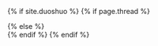 {% if site.duoshuo %}
	{% if page.thread %}
	<div class="ds-thread" data-thread-key="{{ page.thread }}" data-url="{{ site.url }}{{ page.url }}" data-title="{{ page.title }}" />
	{% else %}
	<div class="ds-thread" />
	{% endif %}	
	<script type="text/javascript">
	var duoshuoQuery = {short_name:"{{ site.duoshuo }}};
	(function() {
		var ds = document.createElement('script');
		ds.type = 'text/javascript';ds.async = true;
		ds.src = 'http://static.duoshuo.com/embed.js';
		ds.charset = 'UTF-8';
		(document.getElementsByTagName('head')[0] 
		|| document.getElementsByTagName('body')[0]).appendChild(ds);
	})();
	</script>
{% endif %}
